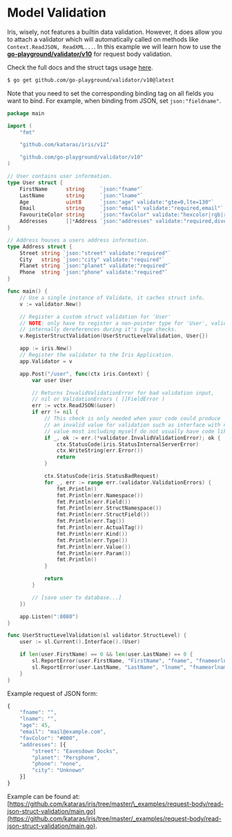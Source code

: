 # Model Validation

Iris, wisely, not features a builtin data validation. However, it does allow you to attach a validator which will automatically called on methods like `Context.ReadJSON, ReadXML...`. In this example we will learn how to use the [**go-playground/validator/v10**](https://github.com/go-playground/validator) for request body validation.

Check the full docs and the struct tags usage [here](https://pkg.go.dev/github.com/go-playground/validator/v10@v10.2.0?tab=doc).

```bash
$ go get github.com/go-playground/validator/v10@latest
```

Note that you need to set the corresponding binding tag on all fields you want to bind. For example, when binding from JSON, set `json:"fieldname"`.

```go
package main

import (
    "fmt"

    "github.com/kataras/iris/v12"

    "github.com/go-playground/validator/v10"
)

// User contains user information.
type User struct {
    FirstName      string     `json:"fname"`
    LastName       string     `json:"lname"`
    Age            uint8      `json:"age" validate:"gte=0,lte=130"`
    Email          string     `json:"email" validate:"required,email"`
    FavouriteColor string     `json:"favColor" validate:"hexcolor|rgb|rgba"`
    Addresses      []*Address `json:"addresses" validate:"required,dive,required"`
}

// Address houses a users address information.
type Address struct {
    Street string `json:"street" validate:"required"`
    City   string `json:"city" validate:"required"`
    Planet string `json:"planet" validate:"required"`
    Phone  string `json:"phone" validate:"required"`
}

func main() {
    // Use a single instance of Validate, it caches struct info.
    v := validator.New()

    // Register a custom struct validation for 'User'
    // NOTE: only have to register a non-pointer type for 'User', validator
    // internally dereferences during it's type checks.
    v.RegisterStructValidation(UserStructLevelValidation, User{})

    app := iris.New()
    // Register the validator to the Iris Application.
    app.Validator = v

    app.Post("/user", func(ctx iris.Context) {
        var user User

        // Returns InvalidValidationError for bad validation input,
        // nil or ValidationErrors ( []FieldError )
        err := vctx.ReadJSON(&user)
        if err != nil {
            // This check is only needed when your code could produce
            // an invalid value for validation such as interface with nil
            // value most including myself do not usually have code like this.
            if _, ok := err.(*validator.InvalidValidationError); ok {
                ctx.StatusCode(iris.StatusInternalServerError)
                ctx.WriteString(err.Error())
                return
            }

            ctx.StatusCode(iris.StatusBadRequest)
            for _, err := range err.(validator.ValidationErrors) {
                fmt.Println()
                fmt.Println(err.Namespace())
                fmt.Println(err.Field())
                fmt.Println(err.StructNamespace())
                fmt.Println(err.StructField())
                fmt.Println(err.Tag())
                fmt.Println(err.ActualTag())
                fmt.Println(err.Kind())
                fmt.Println(err.Type())
                fmt.Println(err.Value())
                fmt.Println(err.Param())
                fmt.Println()
            }

            return
        }

        // [save user to database...]
    })

    app.Listen(":8080")
}

func UserStructLevelValidation(sl validator.StructLevel) {
    user := sl.Current().Interface().(User)

    if len(user.FirstName) == 0 && len(user.LastName) == 0 {
        sl.ReportError(user.FirstName, "FirstName", "fname", "fnameorlname", "")
        sl.ReportError(user.LastName, "LastName", "lname", "fnameorlname", "")
    }
}
```

Example request of JSON form:

```javascript
{
    "fname": "",
    "lname": "",
    "age": 45,
    "email": "mail@example.com",
    "favColor": "#000",
    "addresses": [{
        "street": "Eavesdown Docks",
        "planet": "Persphone",
        "phone": "none",
        "city": "Unknown"
    }]
}
```

Example can be found at: [https://github.com/kataras/iris/tree/master/\_examples/request-body/read-json-struct-validation/main.go](https://github.com/kataras/iris/tree/master/_examples/request-body/read-json-struct-validation/main.go).

